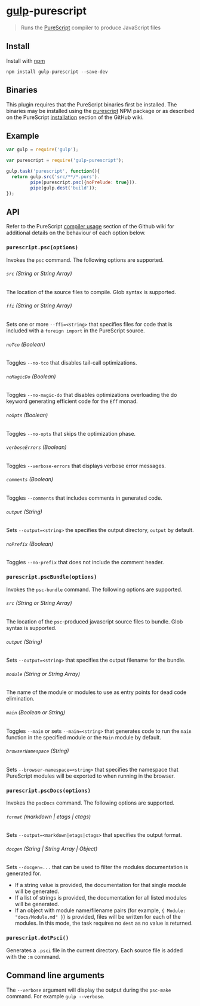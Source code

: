 # [gulp](https://github.com/wearefractal/gulp)-purescript

> Runs the [PureScript](http://www.purescript.org) compiler to produce JavaScript files

## Install

Install with [npm](https://npmjs.org/package/gulp-purescript)

```
npm install gulp-purescript --save-dev
```

## Binaries

This plugin requires that the PureScript binaries first be installed. The binaries may be installed using the [purescript](https://www.npmjs.com/package/purescript) NPM package or as described on the PureScript [installation](https://github.com/purescript/purescript/wiki/Language-Guide:-Getting-Started#installation) section of the GitHub wiki.

## Example

```js
var gulp = require('gulp');

var purescript = require('gulp-purescript');

gulp.task('purescript', function(){
  return gulp.src('src/**/*.purs').
         pipe(purescript.psc({noPrelude: true})).
         pipe(gulp.dest('build'));
});
```

## API

Refer to the PureScript [compiler usage](https://github.com/purescript/purescript/wiki/Language-Guide:-Getting-Started#compiler-usage) section of the Github wiki for additional details on the behaviour of each option below.

### `purescript.psc(options)`

Invokes the `psc` command. The following options are supported.

###### `src` (String or String Array)

The location of the source files to compile. Glob syntax is supported.

###### `ffi` (String or String Array)

Sets one or more `--ffi=<string>` that specifies files for code that is included with a `foreign import` in the PureScript source.

###### `noTco` (Boolean)

Toggles `--no-tco` that disables tail-call optimizations.

###### `noMagicDo` (Boolean)

Toggles `--no-magic-do` that disables optimizations overloading the do keyword generating efficient code for the `Eff` monad.

###### `noOpts` (Boolean)

Toggles `--no-opts` that skips the optimization phase.

###### `verboseErrors` (Boolean)

Toggles `--verbose-errors` that displays verbose error messages.

###### `comments` (Boolean)

Toggles `--comments` that includes comments in generated code.

###### `output` (String)

Sets `--output=<string>` the specifies the output directory, `output` by default.

###### `noPrefix` (Boolean)

Toggles `--no-prefix` that does not include the comment header.

### `purescript.pscBundle(options)`

Invokes the `psc-bundle` command. The following options are supported.

###### `src` (String or String Array)

The location of the `psc`-produced javascript source files to bundle. Glob syntax is supported.

###### `output` (String)

Sets `--output=<string>` that specifies the output filename for the bundle.

###### `module` (String or String Array)

The name of the module or modules to use as entry points for dead code elimination.

###### `main` (Boolean or String)

Toggles `--main` or sets `--main=<string>` that generates code to run the `main` function in the specified module or the `Main` module by default.

###### `browserNamespace` (String)

Sets `--browser-namespace=<string>` that specifies the namespace that PureScript modules will be exported to when running in the browser.

### `purescript.pscDocs(options)`

Invokes the `pscDocs` command. The following options are supported.

###### `format` (markdown | etags | ctags)

Sets `--output=<markdown|etags|ctags>` that specifies the output format.

###### `docgen` (String | String Array | Object)

Sets `--docgen=...` that can be used to filter the modules documentation is generated for.

- If a string value is provided, the documentation for that single module will be generated.
- If a list of strings is provided, the documentation for all listed modules will be generated.
- If an object with module name/filename pairs (for example, `{ Module: "docs/Module.md" }`) is provided, files will be written for each of the modules. In this mode, the task requires no `dest` as no value is returned.

### `purescript.dotPsci()`

Generates a `.psci` file in the current directory. Each source file is added with the `:m` command.

## Command line arguments

The `--verbose` argument will display the output during the `psc-make` command. For example `gulp --verbose`.
